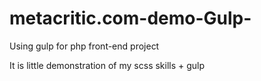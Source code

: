# metacritic.com-demo-Gulp-
Using gulp for php front-end project 

It is little demonstration of my scss skills + gulp 
